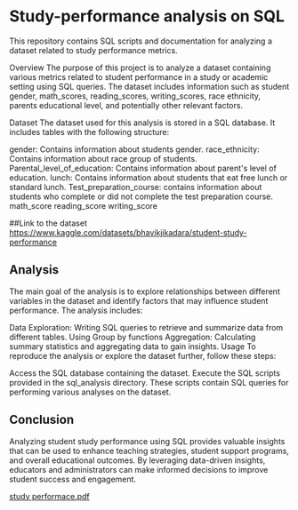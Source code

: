# Study-performance analysis on SQL
This repository contains SQL scripts and documentation for analyzing a dataset related to study performance metrics.

Overview
The purpose of this project is to analyze a dataset containing various metrics related to student performance in a study or academic setting using SQL queries. The dataset includes information such as student gender, math_scores, reading_scores, writing_scores, race ethnicity, parents educational level, and potentially other relevant factors.

Dataset
The dataset used for this analysis is stored in a SQL database. It includes tables with the following structure:

gender: Contains information about students gender.
race_ethnicity: Contains information about race group of students.
Parental_level_of_education: Contains information about parent's level of education.
lunch: Contains information about students that eat free lunch or standard lunch.
Test_preparation_course: contains information about students who complete or did not complete the test preparation course.
math_score
reading_score
writing_score

##Link to the dataset
https://www.kaggle.com/datasets/bhavikjikadara/student-study-performance

## Analysis
The main goal of the analysis is to explore relationships between different variables in the dataset and identify factors that may influence student performance. The analysis includes:

Data Exploration: Writing SQL queries to retrieve and summarize data from different tables.
Using Group  by functions
Aggregation: Calculating summary statistics and aggregating data to gain insights.
Usage
To reproduce the analysis or explore the dataset further, follow these steps:

Access the SQL database containing the dataset.
Execute the SQL scripts provided in the sql_analysis directory. These scripts contain SQL queries for performing various analyses on the dataset.

## Conclusion
Analyzing student study performance using SQL provides valuable insights that can be used to enhance teaching strategies, student support programs, and overall educational outcomes. By leveraging data-driven insights, educators and administrators can make informed decisions to improve student success and engagement.

[study performace.pdf](https://github.com/MiracleUfuoma/Study-performance/files/14951102/study.performace.pdf)

